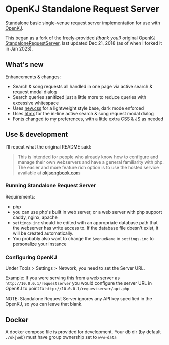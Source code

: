 # OpenKJ Standalone Request Server

Standalone basic single-venue request server implementation for use with [OpenKJ](https://openkj.org/).

This began as a fork of the freely-provided *(thank you!)* original [OpenKJ StandaloneRequestServer](https://github.com/OpenKJ/StandaloneRequestServer), last updated Dec 21, 2018 (as of when I forked it in Jan 2023).

## What's new

Enhancements & changes:

- Search & song requests all handled in one page via active search & request modal dialog
- Search queries sanitized just a little more to reduce queries with excessive whitespace
- Uses [new.css](https://newcss.net/) for a lightweight style base, dark mode enforced
- Uses [htmx](https://htmx.org/) for the in-line active search & song request modal dialog
- Fonts changed to my preferences, with a little extra CSS & JS as needed

## Use & development

I'll repeat what the original README said:

> This is intended for people who already know how to configure and manage their own webservers and have a general familiarity with php. The easier and more feature rich option is to use the hosted service available at [okjsongbook.com](https://okjsongbook.com)

### Running Standalone Request Server

Requirements:

- php
- you can use php's built in web server, or a web server with php support caddy, nginx, apache
- `settings.inc` should be edited with an appropriate database path that the webserver has write access to. If the database file doesn't exist, it will be created automatically.
- You probably also want to change the `$venueName` in `settings.inc` to personalize your instance

### Configuring OpenKJ

Under Tools > Settings > Network, you need to set the Server URL.

Example: If you were serving this from a web server as `http://10.0.0.1/requestserver` you would configure the server URL in OpenKJ to point to `http://10.0.0.1/requestserver/api.php`

NOTE: Standalone Request Server ignores any API key specified in the OpenKJ, so you can leave that blank.

## Docker

A docker compose file is provided for development. Your db dir (by default `./okjweb`) must have group ownership set to `www-data`
